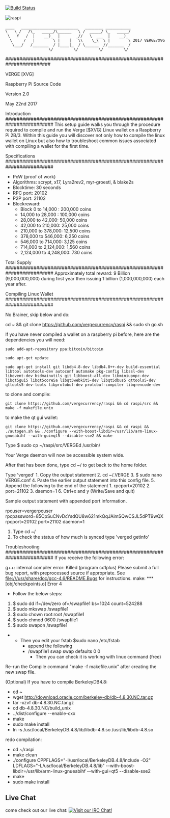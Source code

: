 
[![Build Status](https://travis-ci.org/vergecurrency/raspi.svg?branch=master)](https://travis-ci.org/vergecurrency/raspi)

![raspi](https://raw.githubusercontent.com/vergecurrency/raspi/master/vergepi.png)
```
____   _________________________   ________ ___________
\   \ /   /\_   _____/\______   \ /  _____/ \_   _____/
 \   Y   /  |    __)_  |       _//   \  ___  |    __)_ 
  \     /   |        \ |    |   \\    \_\  \ |        \ 2017 VERGE/XVG
   \___/   /_______  / |____|_  / \______  //_______  /
                   \/         \/         \/         \/ 
```                
########################################################################

VERGE [XVG]

Raspberry Pi Source Code

Version 2.0

May 22nd 2017

Introduction
#########################################################################
This setup guide walks you through the procedure required to compile and run the Verge [$XVG] Linux wallet on a Raspberry Pi 2B/3. Within this guide you will discover not only how to compile the linux wallet on Linux but also how to troubleshoot common issues associated with compiling a wallet for the first time.

Specifications
#########################################################################
- PoW (proof of work)
- Algorithms: scrypt, x17, Lyra2rev2, myr-groestl, &amp; blake2s
- Blocktime: 30 seconds
- RPC port: 20102
- P2P port: 21102
- Blockreward:
  - Block 0 to 14,000 : 200,000 coins
  - 14,000 to 28,000 : 100,000 coins
  - 28,000 to 42,000: 50,000 coins
  - 42,000 to 210,000: 25,000 coins
  - 210,000 to 378,000: 12,500 coins
  - 378,000 to 546,000: 6,250 coins
  - 546,000 to 714,000: 3,125 coins
  - 714,000 to 2,124,000: 1,560 coins
  - 2,124,000 to 4,248,000: 730 coins

Total Supply
#########################################################################
Approximately total reward: 9 Billion (9,000,000,000) during first year then issuing 1 billion (1,000,000,000) each year after.


Compiling Linux Wallet
#########################################################################

No Brainer, skip below and do:

cd ~ && git clone https://github.com/vergecurrency/raspi && sudo sh go.sh

If you have never compiled a wallet on a raspberry pi before, here are the dependencies you will need:

```sudo add-apt-repository ppa:bitcoin/bitcoin```

```sudo apt-get update```

```sudo apt-get install git libdb4.8-dev libdb4.8++-dev build-essential libtool autotools-dev autoconf automake pkg-config libssl-dev libevent-dev bsdmainutils git libboost-all-dev libminiupnpc-dev libqt5gui5 libqt5core5a libqt5webkit5-dev libqt5dbus5 qttools5-dev qttools5-dev-tools libprotobuf-dev protobuf-compiler libqrencode-dev```

to clone and compile:

    git clone https://github.com/vergecurrency/raspi && cd raspi/src && make -f makefile.unix

to make the qt gui wallet:

    git clone https://github.com/vergecurrency/raspi && cd raspi && ./autogen.sh && ./configure --with-boost-libdir=/usr/lib/arm-linux-gnueabihf --with-gui=qt5 --disable-sse2 && make

Type
$ sudo cp ~/raspi/src/VERGEd /usr/bin/

Your Verge daemon will now be accessible system wide.

After that has been done, type cd ~/ to get back to the home folder.

Type 'verged'
    1. Copy the output statement
    2. cd ~/.VERGE
    3. $ sudo nano VERGE.conf
    4. Paste the earlier output statement into this config file.
    5. Append the following to the end of the statement
      1. rpcport=20102
      2. port=21102
      3. daemon=1
    6. Ctrl+x and y (Write/Save and quit)

Sample output statement with appended port information.

rpcuser=vergerpcuser
rpcpassword=85CpSuCNvDcYsdQU8w621mkQqJAimSQwCSJL5dPT9wQX
rpcport=20102
port=21102
daemon=1

1. Type cd ~/
2. To check the status of how much is synced type &#39;verged getinfo&#39;

Troubleshooting
#########################################################################
If you receive the following error:

g++: internal compiler error: Killed (program cc1plus)
Please submit a full bug report,
with preprocessed source if appropriate.
See <file:///usr/share/doc/gcc-4.6/README.Bugs> for instructions.
make: *** [obj/checkpoints.o] Error 4

- Follow the below steps:

1. $ sudo dd if=/dev/zero of=/swapfile1 bs=1024 count=524288
2. $ sudo mkswap /swapfile1
3. $ sudo chown root:root /swapfile1
4. $ sudo chmod 0600 /swapfile1
5. $ sudo swapon /swapfile1

-
  - Then you edit your fstab $sudo nano /etc/fstab
    - append the following
    - /swapfile1 swap swap defaults 0 0
      - Then you can check it is working with linux command (free)

Re-run the Compile command &quot;make -f makefile.unix&quot; after creating the new swap file.
 
(Optional) If you have to compile BerkeleyDB4.8:
 
 - cd ~
 - wget http://download.oracle.com/berkeley-db/db-4.8.30.NC.tar.gz
 - tar -xzvf db-4.8.30.NC.tar.gz
 - cd db-4.8.30.NC/build_unix
 - ../dist/configure --enable-cxx
 - make
 - sudo make install
 - ln -s /usr/local/BerkeleyDB.4.8/lib/libdb-4.8.so /usr/lib/libdb-4.8.so
 
redo compilation:
 
 - cd ~/raspi
 - make clean
 - ./configure CPPFLAGS="-I/usr/local/BerkeleyDB.4.8/include -O2" LDFLAGS="-L/usr/local/BerkeleyDB.4.8/lib" --with-boost-libdir=/usr/lib/arm-linux-gnueabihf --with-gui=qt5 --disable-sse2
 - make
 - sudo make install
 
Live Chat
---------

come check out our live chat:
[![Visit our IRC Chat!](https://kiwiirc.com/buttons/chat.freenode.net/verge.png)](https://kiwiirc.com/client/chat.freenode.net/?nick=xvg|?&theme=cli#verge)
